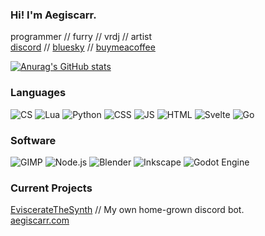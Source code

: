 ### Hi! I'm Aegiscarr.
programmer // furry // vrdj // artist \
[discord](https://aegiscarr.com/discord) // [bluesky](https://aegiscarr.com/bsky) // [buymeacoffee](https://aegiscarr.com/donate)

[![Anurag's GitHub stats](https://github-readme-stats.vercel.app/api?username=aegiscarr&show_icons=true&theme=vue-dark)](https://github.com/anuraghazra/github-readme-stats)

### Languages
![CS](https://img.shields.io/badge/C%23-%23239120?style=flat-square&logo=csharp)
![Lua](https://img.shields.io/badge/Lua-%232C2D72?style=flat-square&logo=lua&logoColor=)
![Python](https://img.shields.io/badge/Python-%233776AB?style=flat-square&logo=python&logoColor=white)
![CSS](https://img.shields.io/badge/CSS-%231572B6?style=flat-square&logo=css3)
![JS](https://img.shields.io/badge/JS-%23F7DF1E?style=flat-square&logo=javascript&logoColor=black)
![HTML](https://img.shields.io/badge/HTML-%23E34F26?style=flat-square&logo=html5&logoColor=white)
![Svelte](https://img.shields.io/badge/Svelte-%23FF3E00?style=flat-square&logo=svelte&logoColor=white)
![Go](https://img.shields.io/badge/Go-%2300ADD8?style=flat-square&logo=go&logoColor=white)

### Software
![GIMP](https://img.shields.io/badge/GIMP-%235C5543?style=flat-square&logo=gimp)
![Node.js](https://img.shields.io/badge/Node.js-%23339933?style=flat-square&logo=nodedotjs&logoColor=white)
![Blender](https://img.shields.io/badge/Blender-%23E87D0D?style=flat-square&logo=blender&logoColor=white)
![Inkscape](https://img.shields.io/badge/Inkscape-%23000000?style=flat-square&logo=inkscape)
![Godot Engine](https://img.shields.io/badge/Godot%20Engine-%23478CBF?style=flat-square&logo=godotengine&logoColor=white)

### Current Projects
[EviscerateTheSynth](https://discord.gg/SJcAWEynbj) // My own home-grown discord bot. \
[aegiscarr.com](https://aegiscarr.com) 
